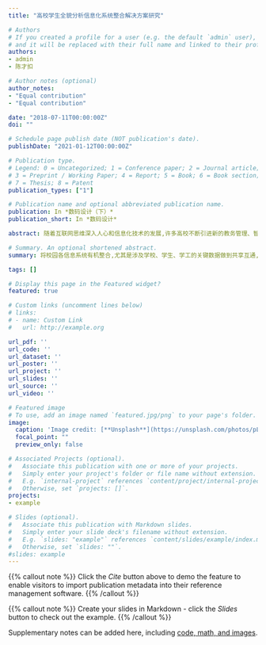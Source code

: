 ```yaml
---
title: "高校学生全貌分析信息化系统整合解决方案研究"

# Authors
# If you created a profile for a user (e.g. the default `admin` user), write the username (folder name) here 
# and it will be replaced with their full name and linked to their profile.
authors:
- admin
- 陈才扣

# Author notes (optional)
author_notes:
- "Equal contribution"
- "Equal contribution"

date: "2018-07-11T00:00:00Z"
doi: ""

# Schedule page publish date (NOT publication's date).
publishDate: "2021-01-12T00:00:00Z"

# Publication type.
# Legend: 0 = Uncategorized; 1 = Conference paper; 2 = Journal article;
# 3 = Preprint / Working Paper; 4 = Report; 5 = Book; 6 = Book section;
# 7 = Thesis; 8 = Patent
publication_types: ["1"]

# Publication name and optional abbreviated publication name.
publication: In *数码设计（下）*
publication_short: In *数码设计*

abstract: 随着互联网思维深入人心和信息化技术的发展,许多高校不断引进新的教务管理、智慧就业等信息化平台来替代不够友好的老系统.但仍不能完全满足校园全貌运营的需求,特别是学生工作管理水平的有效提升.多数新系统虽在界面和响应时间上卓有改善,但其数据难流通、碎片化、信息孤岛的现状没有改变.这些数据烟囱阻碍了高校"互联网+教育"的信息化深入改革.将校园各信息系统有机整合,尤其是涉及学校、学生、学工的关键数据做到共享互通,结合大数据进行科学分析预测,是高校师生目前的痛点需求,也是有效消除信息孤岛的必要途径.

# Summary. An optional shortened abstract.
summary: 将校园各信息系统有机整合,尤其是涉及学校、学生、学工的关键数据做到共享互通,结合大数据进行科学分析预测,是高校师生目前的痛点需求,也是有效消除信息孤岛的必要途径.

tags: []

# Display this page in the Featured widget?
featured: true

# Custom links (uncomment lines below)
# links:
# - name: Custom Link
#   url: http://example.org

url_pdf: ''
url_code: ''
url_dataset: ''
url_poster: ''
url_project: ''
url_slides: ''
url_source: ''
url_video: ''

# Featured image
# To use, add an image named `featured.jpg/png` to your page's folder. 
image:
  caption: 'Image credit: [**Unsplash**](https://unsplash.com/photos/pLCdAaMFLTE)'
  focal_point: ""
  preview_only: false

# Associated Projects (optional).
#   Associate this publication with one or more of your projects.
#   Simply enter your project's folder or file name without extension.
#   E.g. `internal-project` references `content/project/internal-project/index.md`.
#   Otherwise, set `projects: []`.
projects:
- example

# Slides (optional).
#   Associate this publication with Markdown slides.
#   Simply enter your slide deck's filename without extension.
#   E.g. `slides: "example"` references `content/slides/example/index.md`.
#   Otherwise, set `slides: ""`.
#slides: example
---
```


{{% callout note %}}
Click the *Cite* button above to demo the feature to enable visitors to import publication metadata into their reference management software.
{{% /callout %}}

{{% callout note %}}
Create your slides in Markdown - click the *Slides* button to check out the example.
{{% /callout %}}

Supplementary notes can be added here, including [code, math, and images](https://wowchemy.com/docs/writing-markdown-latex/).
